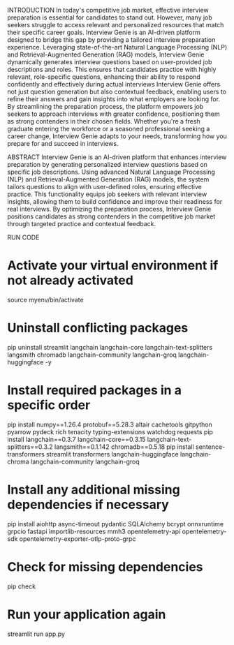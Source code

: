 INTRODUCTION
In today's competitive job market, effective interview preparation is essential for candidates to stand out. However, many job seekers struggle to access relevant and personalized resources that match their specific career goals. Interview Genie is an AI-driven platform designed to bridge this gap by providing a tailored interview preparation experience.
Leveraging state-of-the-art Natural Language Processing (NLP) and Retrieval-Augmented Generation (RAG) models, Interview Genie dynamically generates interview questions based on user-provided job descriptions and roles. This ensures that candidates practice with highly relevant, role-specific questions, enhancing their ability to respond confidently and effectively during actual interviews
Interview Genie offers not just question generation but also contextual feedback, enabling users to refine their answers and gain insights into what employers are looking for. By streamlining the preparation process, the platform empowers job seekers to approach interviews with greater confidence, positioning them as strong contenders in their chosen fields.
Whether you're a fresh graduate entering the workforce or a seasoned professional seeking a career change, Interview Genie adapts to your needs, transforming how you prepare for and succeed in interviews.

ABSTRACT
Interview Genie is an AI-driven platform that enhances interview preparation by generating personalized interview questions based on specific job descriptions. Using advanced Natural Language Processing (NLP) and Retrieval-Augmented Generation (RAG) models, the system tailors questions to align with user-defined roles, ensuring effective practice. This functionality equips job seekers with relevant interview insights, allowing them to build confidence and improve their readiness for real interviews. By optimizing the preparation process, Interview Genie positions candidates as strong contenders in the competitive job market through targeted practice and contextual feedback.

RUN CODE
# Activate your virtual environment if not already activated
source myenv/bin/activate

# Uninstall conflicting packages
pip uninstall streamlit langchain langchain-core langchain-text-splitters langsmith chromadb langchain-community langchain-groq langchain-huggingface -y

# Install required packages in a specific order
pip install numpy==1.26.4 protobuf==5.28.3 altair cachetools gitpython pyarrow pydeck rich tenacity typing-extensions watchdog requests
pip install langchain==0.3.7 langchain-core==0.3.15 langchain-text-splitters==0.3.2 langsmith==0.1.142 chromadb==0.5.18
pip install sentence-transformers streamlit transformers langchain-huggingface langchain-chroma langchain-community langchain-groq

# Install any additional missing dependencies if necessary
pip install aiohttp async-timeout pydantic SQLAlchemy bcrypt onnxruntime grpcio fastapi importlib-resources mmh3 opentelemetry-api opentelemetry-sdk opentelemetry-exporter-otlp-proto-grpc

# Check for missing dependencies
pip check

# Run your application again
streamlit run app.py
